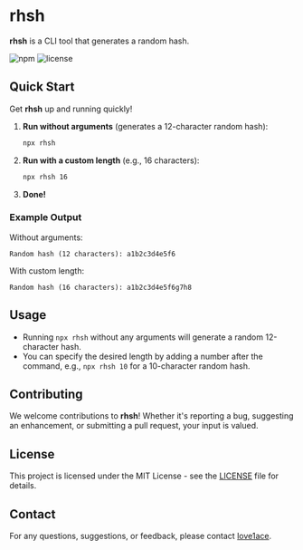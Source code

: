 # rhsh

**rhsh** is a CLI tool that generates a random hash.

![npm](https://img.shields.io/npm/v/rhsh)
![license](https://img.shields.io/npm/l/rhsh)

## Quick Start

Get **rhsh** up and running quickly!

1. **Run without arguments** (generates a 12-character random hash):
    ```bash
    npx rhsh
    ```

2. **Run with a custom length** (e.g., 16 characters):
    ```bash
    npx rhsh 16 
    ```

3. **Done!**

### Example Output

Without arguments:
```
Random hash (12 characters): a1b2c3d4e5f6
```

With custom length:
```
Random hash (16 characters): a1b2c3d4e5f6g7h8
```

## Usage

- Running `npx rhsh` without any arguments will generate a random 12-character hash.
- You can specify the desired length by adding a number after the command, e.g., `npx rhsh 10` for a 10-character random hash.

## Contributing

We welcome contributions to **rhsh**! Whether it's reporting a bug, suggesting an enhancement, or submitting a pull request, your input is valued.

## License

This project is licensed under the MIT License - see the [LICENSE](LICENSE) file for details.

## Contact

For any questions, suggestions, or feedback, please contact [love1ace](mailto:lovelacedud@gmail.com).